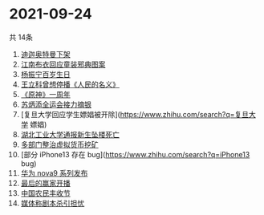 # 2021-09-24
  共 14条

  <!-- BEGIN -->
  <!-- 最后更新时间:Fri Sep 24 2021 17:12:46 GMT+0000 (Coordinated Universal Time) -->
  1. [迪迦奥特曼下架](https://www.zhihu.com/search?q=迪迦奥特曼)
1. [江南布衣回应童装邪典图案](https://www.zhihu.com/search?q=江南布衣)
1. [杨振宁百岁生日](https://www.zhihu.com/search?q=杨振宁)
1. [王立科曾想停播《人民的名义》](https://www.zhihu.com/search?q=王立科)
1. [《原神》一周年](https://www.zhihu.com/search?q=原神)
1. [苏炳添全运会接力摘银](https://www.zhihu.com/search?q=苏炳添)
1. [复旦大学回应学生嫖娼被开除](https://www.zhihu.com/search?q=复旦大学 嫖娼)
1. [湖北工业大学通报新生坠楼死亡](https://www.zhihu.com/search?q=湖北工业大学)
1. [多部门整治虚拟货币挖矿](https://www.zhihu.com/search?q=虚拟货币)
1. [部分 iPhone13 存在 bug](https://www.zhihu.com/search?q=iPhone13 bug)
1. [华为 nova9 系列发布](https://www.zhihu.com/search?q=华为nova9)
1. [最后的赢家开播](https://www.zhihu.com/search?q=最后的赢家)
1. [中国农民丰收节](https://www.zhihu.com/search?q=中国农民丰收节)
1. [媒体称剧本杀引担忧](https://www.zhihu.com/search?q=剧本杀)
  <!-- END -->
  